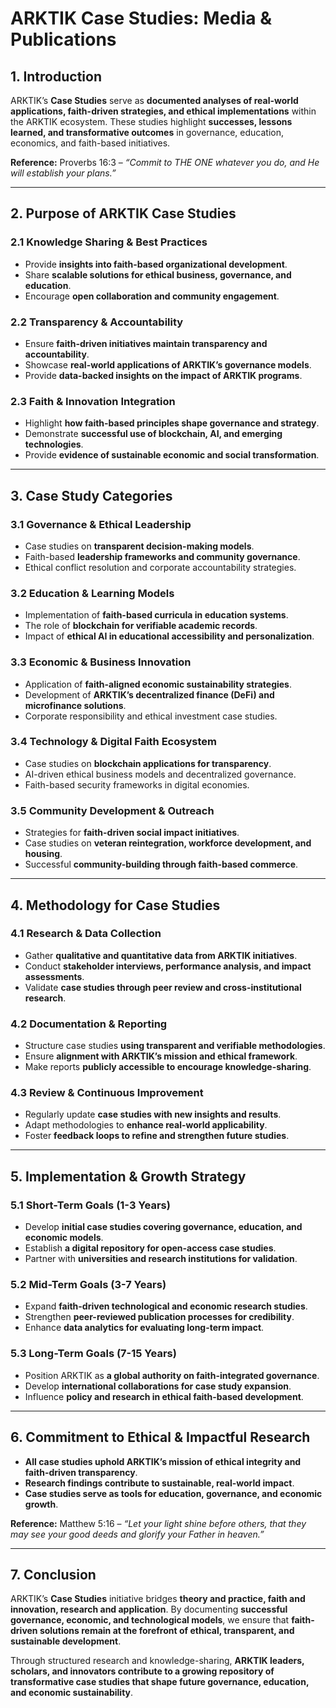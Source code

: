 # **ARKTIK Case Studies: Media & Publications**

## **1. Introduction**
ARKTIK’s **Case Studies** serve as **documented analyses of real-world applications, faith-driven strategies, and ethical implementations** within the ARKTIK ecosystem. These studies highlight **successes, lessons learned, and transformative outcomes** in governance, education, economics, and faith-based initiatives.

**Reference:** Proverbs 16:3 – *“Commit to THE ONE whatever you do, and He will establish your plans.”*

---

## **2. Purpose of ARKTIK Case Studies**
### **2.1 Knowledge Sharing & Best Practices**
- Provide **insights into faith-based organizational development**.
- Share **scalable solutions for ethical business, governance, and education**.
- Encourage **open collaboration and community engagement**.

### **2.2 Transparency & Accountability**
- Ensure **faith-driven initiatives maintain transparency and accountability**.
- Showcase **real-world applications of ARKTIK’s governance models**.
- Provide **data-backed insights on the impact of ARKTIK programs**.

### **2.3 Faith & Innovation Integration**
- Highlight **how faith-based principles shape governance and strategy**.
- Demonstrate **successful use of blockchain, AI, and emerging technologies**.
- Provide **evidence of sustainable economic and social transformation**.

---

## **3. Case Study Categories**
### **3.1 Governance & Ethical Leadership**
- Case studies on **transparent decision-making models**.
- Faith-based **leadership frameworks and community governance**.
- Ethical conflict resolution and corporate accountability strategies.

### **3.2 Education & Learning Models**
- Implementation of **faith-based curricula in education systems**.
- The role of **blockchain for verifiable academic records**.
- Impact of **ethical AI in educational accessibility and personalization**.

### **3.3 Economic & Business Innovation**
- Application of **faith-aligned economic sustainability strategies**.
- Development of **ARKTIK’s decentralized finance (DeFi) and microfinance solutions**.
- Corporate responsibility and ethical investment case studies.

### **3.4 Technology & Digital Faith Ecosystem**
- Case studies on **blockchain applications for transparency**.
- AI-driven ethical business models and decentralized governance.
- Faith-based security frameworks in digital economies.

### **3.5 Community Development & Outreach**
- Strategies for **faith-driven social impact initiatives**.
- Case studies on **veteran reintegration, workforce development, and housing**.
- Successful **community-building through faith-based commerce**.

---

## **4. Methodology for Case Studies**
### **4.1 Research & Data Collection**
- Gather **qualitative and quantitative data from ARKTIK initiatives**.
- Conduct **stakeholder interviews, performance analysis, and impact assessments**.
- Validate **case studies through peer review and cross-institutional research**.

### **4.2 Documentation & Reporting**
- Structure case studies **using transparent and verifiable methodologies**.
- Ensure **alignment with ARKTIK’s mission and ethical framework**.
- Make reports **publicly accessible to encourage knowledge-sharing**.

### **4.3 Review & Continuous Improvement**
- Regularly update **case studies with new insights and results**.
- Adapt methodologies to **enhance real-world applicability**.
- Foster **feedback loops to refine and strengthen future studies**.

---

## **5. Implementation & Growth Strategy**
### **5.1 Short-Term Goals (1-3 Years)**
- Develop **initial case studies covering governance, education, and economic models**.
- Establish **a digital repository for open-access case studies**.
- Partner with **universities and research institutions for validation**.

### **5.2 Mid-Term Goals (3-7 Years)**
- Expand **faith-driven technological and economic research studies**.
- Strengthen **peer-reviewed publication processes for credibility**.
- Enhance **data analytics for evaluating long-term impact**.

### **5.3 Long-Term Goals (7-15 Years)**
- Position ARKTIK as **a global authority on faith-integrated governance**.
- Develop **international collaborations for case study expansion**.
- Influence **policy and research in ethical faith-based development**.

---

## **6. Commitment to Ethical & Impactful Research**
- **All case studies uphold ARKTIK’s mission of ethical integrity and faith-driven transparency**.
- **Research findings contribute to sustainable, real-world impact**.
- **Case studies serve as tools for education, governance, and economic growth**.

**Reference:** Matthew 5:16 – *“Let your light shine before others, that they may see your good deeds and glorify your Father in heaven.”*

---

## **7. Conclusion**
ARKTIK’s **Case Studies** initiative bridges **theory and practice, faith and innovation, research and application**. By documenting **successful governance, economic, and technological models**, we ensure that **faith-driven solutions remain at the forefront of ethical, transparent, and sustainable development**.

Through structured research and knowledge-sharing, **ARKTIK leaders, scholars, and innovators contribute to a growing repository of transformative case studies that shape future governance, education, and economic sustainability**.


